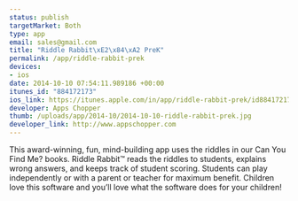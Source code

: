 ```yaml
--- 
status: publish
targetMarket: Both
type: app
email: sales@gmail.com
title: "Riddle Rabbit\xE2\x84\xA2 PreK"
permalink: /app/riddle-rabbit-prek
devices: 
- ios
date: 2014-10-10 07:54:11.989186 +00:00
itunes_id: "884172173"
ios_link: https://itunes.apple.com/in/app/riddle-rabbit-prek/id884172173?mt=8
developer: Apps Chopper
thumb: /uploads/app/2014-10/2014-10-10-riddle-rabbit-prek.jpg
developer_link: http://www.appschopper.com
---
```


This award-winning, fun, mind-building app uses the riddles in our Can You Find Me? books. Riddle Rabbit™ reads the riddles to students, explains wrong answers, and keeps track of student scoring. Students can play independently or with a parent or teacher for maximum benefit. Children love this software and you’ll love what the software does for your children!
